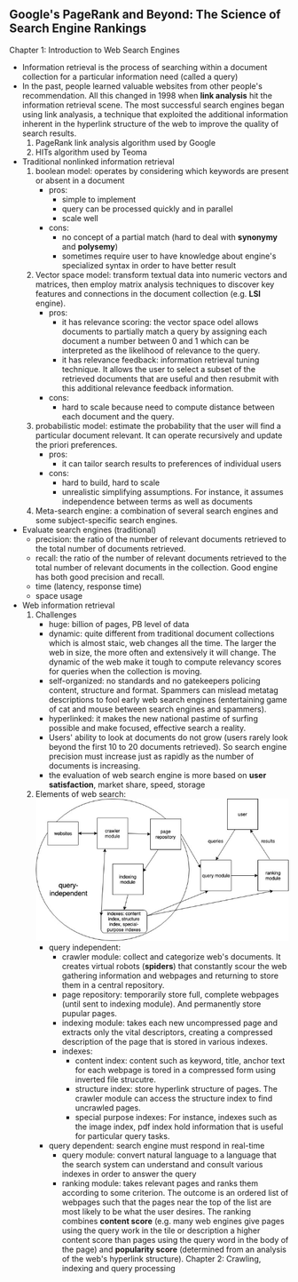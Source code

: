 ## Google's PageRank and Beyond: The Science of Search Engine Rankings
Chapter 1: Introduction to Web Search Engines
- Information retrieval is the process of searching within a document collection for a particular information need (called a query)
- In the past, people learned valuable websites from other people's recommendation. All this changed in 1998 when **link analysis** hit the information retrieval scene. The most successful search engines began using link analyasis, a technique that exploited the additional information inherent in the hyperlink structure of the web to improve the quality of search results.
    1. PageRank link analysis algorithm used by Google
    2. HITs algorithm used by Teoma
- Traditional nonlinked information retrieval
    1. boolean model: operates by considering which keywords are present or absent in a document
        - pros:
            - simple to implement
            - query can be processed quickly and in parallel
            - scale well
        - cons:
            - no concept of a partial match (hard to deal with **synonymy** and **polysemy**)
            - sometimes require user to have knowledge about engine's specialized syntax in order to have better result
     2. Vector space model: transform textual data into numeric vectors and matrices, then employ matrix analysis techniques to discover key features and connections in the document collection (e.g. **LSI** engine).
        - pros:
            - it has relevance scoring: the vector space odel allows documents to partially match a query by assigning each document a number between 0 and 1 which can be interpreted as the likelihood of relevance to the query.
            - it has relevance feedback: information retrieval tuning technique. It allows the user to select a subset of the retrieved documents that are useful and then resubmit with this additional relevance feedback information.
        - cons:
            - hard to scale because need to compute distance between each document and the query.
     3. probabilistic model: estimate the probability that the user will find a particular document relevant. It can operate recursively and update the priori preferences.
        - pros:
            - it can tailor search results to preferences of individual users
        - cons:
            - hard to build, hard to scale
            - unrealistic simplifying assumptions. For instance, it assumes independence between terms as well as documents
     4. Meta-search engine: a combination of several search engines and some subject-specific search engines.
- Evaluate search engines (traditional)
    - precision: the ratio of the number of relevant documents retrieved to the total number of documents retrieved.
    - recall: the ratio of the number of relevant documents retrieved to the total number of relevant documents in the collection. Good engine has both good precision and recall.
    - time (latency, response time)
    - space usage
- Web information retrieval
    1. Challenges
        - huge: billion of pages, PB level of data
        - dynamic: quite different from traditional document collections which is almost staic, web changes all the time. The larger the web in size, the more often and extensively it will change. The dynamic of the web make it tough to compute relevancy scores for queries when the collection is moving. 
        - self-organized: no standards and no gatekeepers policing content, structure and format. Spammers can mislead metatag descriptions to fool early web search engines (entertaining game of cat and mouse between search engines and spammers).
        - hyperlinked: it makes the new national pastime of surfing possible and make focused, effective search a reality.
        - Users' ability to look at documents do not grow (users rarely look beyond the first 10 to 20 documents retrieved). So search engine precision must increase just as rapidly as the number of documents is increasing.
        - the evaluation of web search engine is more based on **user satisfaction**, market share, speed, storage
     2. Elements of web search:
        ![elements](https://github.com/tigermlt/blog/blob/master/elements_of_web_search_process.jpg)
        - query independent:
            - crawler module: collect and categorize web's documents. It creates virtual robots (**spiders**) that constantly scour the web gathering information and webpages and returning to store them in a central repository.
            - page repository: temporarily store full, complete webpages (until sent to indexing module). And permanently store pupular pages.
            - indexing module: takes each new uncompressed page and extracts only the vital descriptors, creating a compressed description of the page that is stored in various indexes.
            - indexes:
                - content index: content such as keyword, title, anchor text for each webpage is tored in a compressed form using inverted file strucutre.
                - structure index: store hyperlink structure of pages. The crawler module can access the structure index to find uncrawled pages.
                - special purpose indexes: For instance, indexes such as the image index, pdf index hold information that is useful for particular query tasks.
        - query dependent: search engine must respond in real-time
            - query module: convert natural language to a language that the search system can understand and consult various indexes in order to answer the query
            - ranking module: takes relevant pages and ranks them according to some criterion. The outcome is an ordered list of webpages such that the pages near the top of the list are most likely to be what the user desires. The ranking combines **content score** (e.g. many web engines give pages using the query work in the tile or description a higher content score than pages using the query word in the body of the page) and **popularity score** (determined from an analysis of the web's hyperlink structure).
Chapter 2: Crawling, indexing and query processing
            
